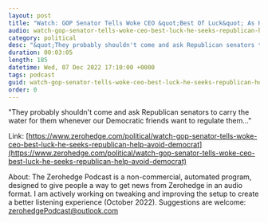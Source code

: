 ```yaml
---
layout: post
title: "Watch: GOP Senator Tells Woke CEO &quot;Best Of Luck&quot; As He Seeks Republican Help To Avoid Democrat Regulation"
audio: watch-gop-senator-tells-woke-ceo-best-luck-he-seeks-republican-help-avoid-democrat-0
category: political
desc: "&quot;They probably shouldn't come and ask Republican senators to carry the water for them whenever our Democratic friends want to regulate them...&quot;"
duration: 00:03:05
length: 185
datetime: Wed, 07 Dec 2022 17:10:00 +0000
tags: podcast
guid: watch-gop-senator-tells-woke-ceo-best-luck-he-seeks-republican-help-avoid-democrat-0
order: 0
---
```

&quot;They probably shouldn't come and ask Republican senators to carry the water for them whenever our Democratic friends want to regulate them...&quot;

Link: [https://www.zerohedge.com/political/watch-gop-senator-tells-woke-ceo-best-luck-he-seeks-republican-help-avoid-democrat](https://www.zerohedge.com/political/watch-gop-senator-tells-woke-ceo-best-luck-he-seeks-republican-help-avoid-democrat)

About: The Zerohedge Podcast is a non-commercial, automated program, designed to give people a way to get news from Zerohedge in an audio format.  I am actively working on tweaking and improving the setup to create a better listening experience (October 2022).  Suggestions are welcome: [zerohedgePodcast@outlook.com](mailto:zerohedgePodcast@outlook.com)